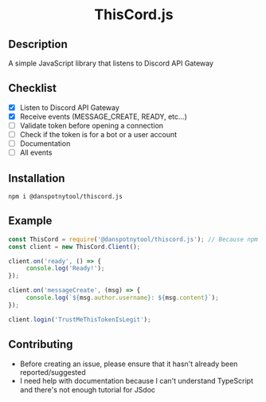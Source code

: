 <h1 align="center">ThisCord.js</h1>

<h2>Description</h2>
<p>A simple JavaScript library that listens to Discord API Gateway</p>

<h2>Checklist</h2>

 - [X] Listen to Discord API Gateway
 - [X] Receive events (MESSAGE_CREATE, READY, etc...)
 - [ ] Validate token before opening a connection
 - [ ] Check if the token is for a bot or a user account
 - [ ] Documentation
 - [ ] All events

<h2>Installation</h2>

```sh-session
npm i @danspotnytool/thiscord.js
```

<h2>Example</h2>

```js
const ThisCord = require('@danspotnytool/thiscord.js'); // Because npm won't allow me to use `thiscord,js`
const client = new ThisCord.Client();

client.on('ready', () => {
     console.log('Ready!');
});

client.on('messageCreate', (msg) => {
     console.log(`${msg.author.username}: ${msg.content}`);
});

client.login('TrustMeThisTokenIsLegit');
```

<h2>Contributing</h2>

 - Before creating an issue, please ensure that it hasn't already been reported/suggested
 - I need help with documentation because I can't understand TypeScript and there's not enough tutorial for JSdoc <img src="https://media.discordapp.net/attachments/964840807586746368/968883140225556530/866832264490909728.webp?width=86&height=86" height="15">